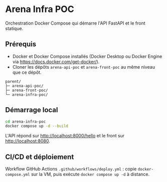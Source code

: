 # Arena Infra POC

Orchestration Docker Compose qui démarre l'API FastAPI et le front statique.

## Prérequis
- Docker et Docker Compose installés (Docker Desktop ou Docker Engine via <https://docs.docker.com/get-docker/>).
- Cloner les dépôts `arena-api-poc` et `arena-front-poc` au même niveau que ce dépôt.

```
parent/
├─ arena-api-poc/
├─ arena-front-poc/
└─ arena-infra-poc/
```

## Démarrage local
```bash
cd arena-infra-poc
docker compose up -d --build
```
L'API répond sur <http://localhost:8000/hello> et le front sur <http://localhost:8080>.

## CI/CD et déploiement
Workflow GitHub Actions `.github/workflows/deploy.yml` : copie `docker-compose.yml` sur la VM, puis exécute `docker compose up -d` à distance.
